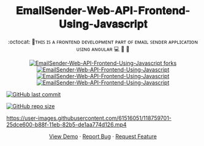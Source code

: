 <h1 align="center">𝐄𝐦𝐚𝐢𝐥𝐒𝐞𝐧𝐝𝐞𝐫-𝐖𝐞𝐛-𝐀𝐏𝐈-𝐅𝐫𝐨𝐧𝐭𝐞𝐧𝐝-𝐔𝐬𝐢𝐧𝐠-𝐉𝐚𝐯𝐚𝐬𝐜𝐫𝐢𝐩𝐭</h1>
<p align="center">
:octocat: 🌟ᴛʜɪꜱ ɪꜱ ᴀ ꜰʀᴏɴᴛᴇɴᴅ ᴅᴇᴠᴇʟᴏᴘᴍᴇɴᴛ ᴘᴀʀᴛ ᴏꜰ ᴇᴍᴀɪʟ ꜱᴇɴᴅᴇʀ ᴀᴘᴘʟɪᴄᴀᴛɪᴏɴ ᴜꜱɪɴɢ ᴀɴɢᴜʟᴀʀ 💻 🎯 🚀
<a href="https://github.com/ashish2030/EmailSender-Web-API-Frontend-Using-Javascri/fork" target="blank">


<p align="center">
   <img src="https://img.shields.io/github/forks/ashish2030/EmailSender-Web-API-Frontend-Using-Javascript?style=flat-square" alt="EmailSender-Web-API-Frontend-Using-Javascript forks"/>
</a>
<a href="https://github.com/ashish2030/EmailSender-Web-API-Frontend-Using-Javascript/stargazers" target="blank">
<img src="https://img.shields.io/github/stars/ashish2030/EmailSender-Web-API-Frontend-Using-Javascript?style=flat-square" alt="EmailSender-Web-API-Frontend-Using-Javascript"/>
</a>
<a href="https://github.com/ashish2030/EmailSender-Web-API-Frontend-Using-Javascript/issues" target="blank">
<img src="https://img.shields.io/github/issues/ashish2030/EmailSender-Web-API-Frontend-Using-Javascript?style=flat-square" alt="EmailSender-Web-API-Frontend-Using-Javascript"/>
</a>
<a href="https://github.com/ashish2030/EmailSender-Web-API-Frontend-Using-Javascript/pulls" target="blank">
<img src="https://img.shields.io/github/issues-pr/ashish2030/EmailSender-Web-API-Frontend-Using-Javascript?style=flat-square" alt="EmailSender-Web-API-Frontend-Using-Javascript"/>
</a>
  </p>
  
 [![GitHub last commit](https://img.shields.io/github/last-commit/ashish2030/EmailSender-Web-API-Frontend-Using-Javascript)](https://github.com/ashish2030/EmailSender-Web-API-Frontend-Using-Javascript/commits/master)
 
[![GitHub repo size](https://img.shields.io/github/repo-size/ashish2030/EmailSender-Web-API-Frontend-Using-Javascript)](https://github.com/ashish2030/EmailSender-Web-API-Frontend-Using-Javascript/archive/master.zip)


https://user-images.githubusercontent.com/61516051/118759701-25dce600-b88f-11eb-82b5-de1aa774d126.mp4

<p align="center">
    <a href="https://emailsenderfrontend2030.herokuapp.com/" target="blank">View Demo</a>
    ·
    <a href="https://github.com/ashish2030/EmailSender-Web-API-Frontend-Using-Javascript/issues/new/choose">Report Bug</a>
    ·
    <a href="https://github.com/ashish2030/EmailSender-Web-API-Frontend-Using-Javascript/issues/new/choose">Request Feature</a>
</p>


